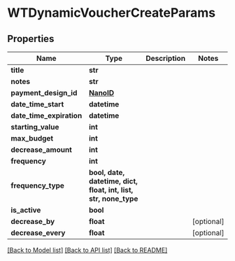 # WTDynamicVoucherCreateParams


## Properties
Name | Type | Description | Notes
------------ | ------------- | ------------- | -------------
**title** | **str** |  | 
**notes** | **str** |  | 
**payment_design_id** | [**NanoID**](NanoID.md) |  | 
**date_time_start** | **datetime** |  | 
**date_time_expiration** | **datetime** |  | 
**starting_value** | **int** |  | 
**max_budget** | **int** |  | 
**decrease_amount** | **int** |  | 
**frequency** | **int** |  | 
**frequency_type** | **bool, date, datetime, dict, float, int, list, str, none_type** |  | 
**is_active** | **bool** |  | 
**decrease_by** | **float** |  | [optional] 
**decrease_every** | **float** |  | [optional] 

[[Back to Model list]](../README.md#documentation-for-models) [[Back to API list]](../README.md#documentation-for-api-endpoints) [[Back to README]](../README.md)


